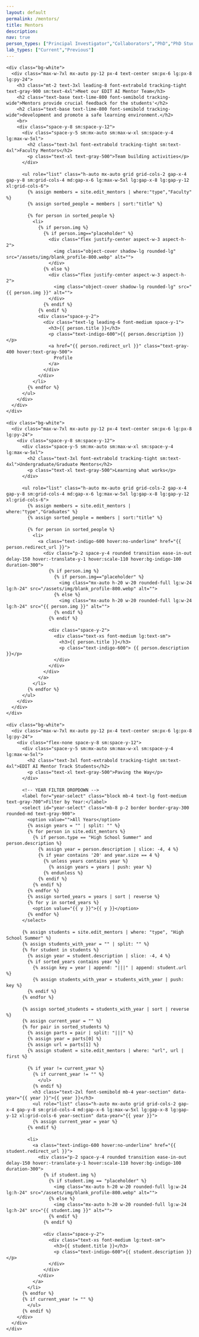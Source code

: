 ```yaml
---
layout: default
permalink: /mentors/
title: Mentors
description:
nav: true
person_types: ["Principal Investigator","Collaborators","PhD","PhD Students","Medical Students","Master's","Undergraduates"]
lab_types: ["Current","Previous"]
---
```


<!-- Tailwind CSS -->
<script src="https://cdn.tailwindcss.com/3.0.0"></script>

<div class="min-h-screen flex flex-col">
  <main class="flex-grow">

    <div class="bg-white">
      <div class="max-w-7xl mx-auto py-12 px-4 text-center sm:px-6 lg:px-8 lg:py-24">
        <h3 class="mt-2 text-3xl leading-8 font-extrabold tracking-tight text-gray-900 sm:text-4xl">Meet our EDIT AI Mentor Team</h3>
        <h2 class="text-base text-lime-800 font-semibold tracking-wide">Mentors provide crucial feedback for the students'</h2>
        <h2 class="text-base text-lime-800 font-semibold tracking-wide">development and promote a safe learning environment.</h2>
        <br>
        <div class="space-y-8 sm:space-y-12">
          <div class="space-y-5 sm:mx-auto sm:max-w-xl sm:space-y-4 lg:max-w-5xl">
            <h2 class="text-3xl font-extrabold tracking-tight sm:text-4xl">Faculty Mentors</h2>
            <p class="text-xl text-gray-500">Team building activities</p>
          </div>

          <ul role="list" class="h-auto mx-auto grid grid-cols-2 gap-x-4 gap-y-8 sm:grid-cols-4 md:gap-x-6 lg:max-w-5xl lg:gap-x-8 lg:gap-y-12 xl:grid-cols-6">
            {% assign members = site.edit_mentors | where:"type","Faculty" %}
            {% assign sorted_people = members | sort:"title" %}

            {% for person in sorted_people %}
              <li>
                {% if person.img %}
                  {% if person.img=="placeholder" %}
                    <div class="flex justify-center aspect-w-3 aspect-h-2">
                      <img class="object-cover shadow-lg rounded-lg" src="/assets/img/blank_profile-800.webp" alt="">
                    </div>
                  {% else %}
                    <div class="flex justify-center aspect-w-3 aspect-h-2">
                      <img class="object-cover shadow-lg rounded-lg" src="{{ person.img }}" alt="">
                    </div>
                  {% endif %}
                {% endif %}
                <div class="space-y-2">
                  <div class="text-lg leading-6 font-medium space-y-1">
                    <h3>{{ person.title }}</h3>
                    <p class="text-indigo-600">{{ person.description }}</p>
                    <a href="{{ person.redirect_url }}" class="text-gray-400 hover:text-gray-500">
                      Profile
                    </a>
                  </div>
                </div>
              </li>
            {% endfor %}
          </ul>
        </div>
      </div>
    </div>

    <div class="bg-white">
      <div class="max-w-7xl mx-auto py-12 px-4 text-center sm:px-6 lg:px-8 lg:py-24">
        <div class="space-y-8 sm:space-y-12">
          <div class="space-y-5 sm:mx-auto sm:max-w-xl sm:space-y-4 lg:max-w-5xl">
            <h2 class="text-3xl font-extrabold tracking-tight sm:text-4xl">Undergraduate/Graduate Mentors</h2>
            <p class="text-xl text-gray-500">Learning what works</p>
          </div>

          <ul role="list" class="h-auto mx-auto grid grid-cols-2 gap-x-4 gap-y-8 sm:grid-cols-4 md:gap-x-6 lg:max-w-5xl lg:gap-x-8 lg:gap-y-12 xl:grid-cols-6">
            {% assign members = site.edit_mentors | where:"type","Graduates" %}
            {% assign sorted_people = members | sort:"title" %}

            {% for person in sorted_people %}
              <li>
                <a class="text-indigo-600 hover:no-underline" href="{{ person.redirect_url }}">
                  <div class="p-2 space-y-4 rounded transition ease-in-out delay-150 hover:-translate-y-1 hover:scale-110 hover:bg-indigo-100 duration-300">
                    {% if person.img %}
                      {% if person.img=="placeholder" %}
                        <img class="mx-auto h-20 w-20 rounded-full lg:w-24 lg:h-24" src="/assets/img/blank_profile-800.webp" alt="">
                      {% else %}
                        <img class="mx-auto h-20 w-20 rounded-full lg:w-24 lg:h-24" src="{{ person.img }}" alt="">
                      {% endif %}
                    {% endif %}

                    <div class="space-y-2">
                      <div class="text-xs font-medium lg:text-sm">
                        <h3>{{ person.title }}</h3>
                        <p class="text-indigo-600"> {{ person.description }}</p>
                      </div>
                    </div>
                  </div>
                </a>
              </li>
            {% endfor %}
          </ul>
        </div>
      </div>
    </div>

    <div class="bg-white">
      <div class="max-w-7xl mx-auto py-12 px-4 text-center sm:px-6 lg:px-8 lg:py-24">
        <div class="flex-none space-y-8 sm:space-y-12">
          <div class="space-y-5 sm:mx-auto sm:max-w-xl sm:space-y-4 lg:max-w-5xl">
            <h2 class="text-3xl font-extrabold tracking-tight sm:text-4xl">EDIT AI Mentor Track Students</h2>
            <p class="text-xl text-gray-500">Paving the Way</p>
          </div>

          <!-- YEAR FILTER DROPDOWN -->
          <label for="year-select" class="block mb-4 text-lg font-medium text-gray-700">Filter by Year:</label>
          <select id="year-select" class="mb-8 p-2 border border-gray-300 rounded-md text-gray-900">
            <option value="">All Years</option>
            {% assign years = "" | split: "" %}
            {% for person in site.edit_mentors %}
              {% if person.type == "High School Summer" and person.description %}
                {% assign year = person.description | slice: -4, 4 %}
                {% if year contains '20' and year.size == 4 %}
                  {% unless years contains year %}
                    {% assign years = years | push: year %}
                  {% endunless %}
                {% endif %}
              {% endif %}
            {% endfor %}
            {% assign sorted_years = years | sort | reverse %}
            {% for y in sorted_years %}
              <option value="{{ y }}">{{ y }}</option>
            {% endfor %}
          </select>

          {% assign students = site.edit_mentors | where: "type", "High School Summer" %}
          {% assign students_with_year = "" | split: "" %}
          {% for student in students %}
            {% assign year = student.description | slice: -4, 4 %}
            {% if sorted_years contains year %}
              {% assign key = year | append: "|||" | append: student.url %}
              {% assign students_with_year = students_with_year | push: key %}
            {% endif %}
          {% endfor %}

          {% assign sorted_students = students_with_year | sort | reverse %}
          {% assign current_year = "" %}
          {% for pair in sorted_students %}
            {% assign parts = pair | split: "|||" %}
            {% assign year = parts[0] %}
            {% assign url = parts[1] %}
            {% assign student = site.edit_mentors | where: "url", url | first %}

            {% if year != current_year %}
              {% if current_year != "" %}
                </ul>
              {% endif %}
              <h3 class="text-2xl font-semibold mb-4 year-section" data-year="{{ year }}">{{ year }}</h3>
              <ul role="list" class="h-auto mx-auto grid grid-cols-2 gap-x-4 gap-y-8 sm:grid-cols-4 md:gap-x-6 lg:max-w-5xl lg:gap-x-8 lg:gap-y-12 xl:grid-cols-6 year-section" data-year="{{ year }}">
              {% assign current_year = year %}
            {% endif %}

            <li>
              <a class="text-indigo-600 hover:no-underline" href="{{ student.redirect_url }}">
                <div class="p-2 space-y-4 rounded transition ease-in-out delay-150 hover:-translate-y-1 hover:scale-110 hover:bg-indigo-100 duration-300">
                  {% if student.img %}
                    {% if student.img == "placeholder" %}
                      <img class="mx-auto h-20 w-20 rounded-full lg:w-24 lg:h-24" src="/assets/img/blank_profile-800.webp" alt="">
                    {% else %}
                      <img class="mx-auto h-20 w-20 rounded-full lg:w-24 lg:h-24" src="{{ student.img }}" alt="">
                    {% endif %}
                  {% endif %}

                  <div class="space-y-2">
                    <div class="text-xs font-medium lg:text-sm">
                      <h3>{{ student.title }}</h3>
                      <p class="text-indigo-600">{{ student.description }}</p>
                    </div>
                  </div>
                </div>
              </a>
            </li>
          {% endfor %}
          {% if current_year != "" %}
            </ul>
          {% endif %}
        </div>
      </div>
    </div>

  </main>
</div>
